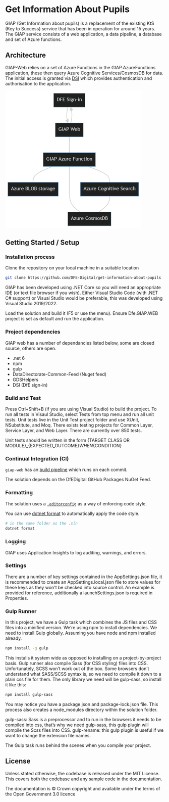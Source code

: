 # Get Information About Pupils

GIAP (Get Information about pupils) is a replacement of the existing KtS (Key to Success) service that has been in operation for around 15 years. The GIAP service consists of a web application, a data pipeline, a database and set of Azure functions.

## Architecture

GIAP-Web relies on a set of Azure Functions in the GIAP.AzureFunctions application, these then query Azure Cognitive Services/CosmosDB for data. The initial access is granted via [DSI](https://services.signin.education.gov.uk/) which provides authentication and authorisation to the application.

![Diagram image](docs/giap-mermaid.png)

## Getting Started / Setup

###	Installation process

Clone the repository on your local machine in a suitable location

```sh
git clone https://github.com/DFE-Digital/get-information-about-pupils
```

GIAP has been developed using .NET Core so you will need an appropriate IDE (or text file browser if you wish). Either Visual Studio Code (with .NET C# support) or Visual Studio would be preferable, this was developed using Visual Studio 2019/2022. 

Load the solution and build it (F5 or use the menu). Ensure Dfe.GIAP.WEB project is set as default and run the application. 

###	Project dependencies

GIAP web has a number of dependancies listed below, some are closed source, others are open.

* .net 6
* npm
* gulp
* DataDirectorate-Common-Feed (Nuget feed) 
* GDSHelpers
* DSI (DfE sign-in)

### Build and Test

Press Ctrl+Shift+B (if you are using Visual Studio) to build the project. To run all tests in Visaul Studio, select Tests from top menu and run all unit tests. 
Unit tests live in the Unit Test project folder and use XUnit, NSubstitute, and Moq. There exists testing projects for Common Layer, Service Layer, and Web Layer. There are currently over 850 tests.

Unit tests should be written in the form {TARGET CLASS OR MODULE}_{EXPECTED_OUTCOME}_WHEN_{CONDITION}

### Continual Integration (CI)

`giap-web` has an [build pipeline](./github/ci.yml) which runs on each commit.

The solution depends on the DfEDigital GitHub Packages NuGet Feed.

### Formatting

The solution uses a [`.editorconfig`](.editorconfig) as a way of enforcing code style.

You can use [dotnet format](https://learn.microsoft.com/en-us/dotnet/core/tools/dotnet-format) to automatically apply the code style.

```sh
# in the same folder as the .sln
dotnet format
```

### Logging

GIAP uses Application Insights to log auditing, warnings, and errors.

### Settings

There are a number of key settings contained in the AppSettings.json file, it is recommended to create an AppSettings.local.json file to store values for these keys as they won't be checked into source control. An example is provided for reference, additionally a launchSettings.json is required in Properties.

### Gulp Runner

In this project, we have a Gulp task which combines the JS files and CSS files into a minified version. We’re using npm to install dependencies. We need to install Gulp globally. Assuming you have node and npm installed already.

```sh
npm install -g gulp
```

This installs it system wide as opposed to installing on a project-by-project basis. Gulp runner also compile Sass (for CSS styling) files into CSS. Unfortunately, SCSS won’t work out of the box. Some browsers don’t understand what SASS/SCSS syntax is, so we need to compile it down to a plain css file for them. The only library we need will be gulp-sass, so install it like this: 

```sh
npm install gulp-sass
```

You may notice you have a package.json and package-lock.json file. This process also creates a node_modules directory within the solution folder.

gulp-sass: Sass is a preprocessor and to run in the browsers it needs to be compiled into css, that’s why we need gulp-sass, this gulp plugin will compile the Scss files into CSS.
gulp-rename: this gulp plugin is useful if we want to change the extension file names.

The Gulp task runs behind the scenes when you compile your project.

## License

Unless stated otherwise, the codebase is released under the MIT License. This covers both the codebase and any sample code in the documentation.

The documentation is © Crown copyright and available under the terms of the Open Government 3.0 licence